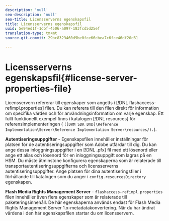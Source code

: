 ```yaml
---
description: 'null'
seo-description: 'null'
seo-title: Licensserverns egenskapsfil
title: Licensserverns egenskapsfil
uuid: 5e94ed1f-1dbf-4506-a097-183fcd5d25ef
translation-type: tm+mt
source-git-commit: 29bc8323460d9be0fce66cbea7c6fce46df20d61

---
```



# Licensserverns egenskapsfil{#license-server-properties-file}

Licensservern refererar till egenskaper som angetts i [!DNL flashaccess-refimpl.properties] filen. Du kan referera till den filen direkt för information om specifika värden och för användningsinformation om varje egenskap. Ett fullt funktionellt exempel finns i katalogen [!DNL resources] för referensimplementeringen ( `([DRM SDK DVD]\Reference Implementation\Server\Reference Implementation Server\resources/).`).

**Autentiseringsuppgifter** - Egenskapsfilen innehåller inställningar för platsen för de autentiseringsuppgifter som Adobe utfärdar till dig. Du kan ange dessa inloggningsuppgifter i en [!DNL .pfx] fil med ett lösenord eller ange ett alias och lösenord för en inloggningsuppgift som lagras på en HSM. Du måste åtminstone konfigurera egenskaperna som är relaterade till transportautentiseringsuppgifterna och licensserverns autentiseringsuppgifter. Ange platsen för dina autentiseringsfiler i förhållande till katalogen som du anger i `config.resourcesDirectory` egenskapen.

**Flash Media Rights Management Server** - `flashaccess-refimpl.properties` filen innehåller även flera egenskaper som är relaterade till paketeringsinnehåll. De här egenskaperna används endast för Flash Media Rights Management Server 1.x-metadatakonvertering. När du har ändrat värdena i den här egenskapsfilen startar du om licensservern.

